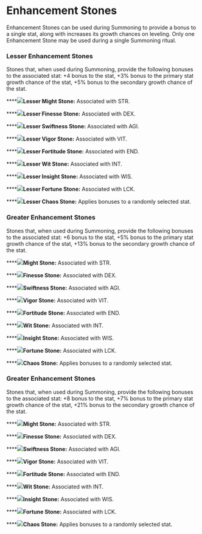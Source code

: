 # Enhancement Stones

Enhancement Stones can be used during Summoning to provide a bonus to a single stat, along with increases its growth chances on leveling. Only one Enhancement Stone may be used during a single Summoning ritual.

### Lesser Enhancement Stones

Stones that, when used during Summoning, provide the following bonuses to the associated stat: +4 bonus to the stat, +3% bonus to the primary stat growth chance of the stat, +5% bonus to the secondary growth chance of the stat.&#x20;

****![](<../../../.gitbook/assets/stone concepts new\_lesser might stone.gif>)**Lesser Might Stone:** Associated with STR.&#x20;

****![](<../../../.gitbook/assets/stone concepts new\_lesser finesse stone (1).gif>)**Lesser Finesse Stone:** Associated with DEX.

****![](<../../../.gitbook/assets/stone concepts new\_lesser swift stone (1).gif>)**Lesser Swiftness Stone:** Associated with AGI.

****![](<../../../.gitbook/assets/stone concepts new\_lesser vigor stone.gif>)**Lesser Vigor Stone:** Associated with VIT.

****![](<../../../.gitbook/assets/stone concepts new\_lesser fortitude stone.gif>)**Lesser Fortitude Stone:** Associated with END.

****![](<../../../.gitbook/assets/stone concepts new\_lesser wit stone.gif>)**Lesser Wit Stone:** Associated with INT.

****![](<../../../.gitbook/assets/stone concepts new\_lesser insight stone.gif>)**Lesser Insight Stone:** Associated with WIS.

****![](<../../../.gitbook/assets/stone concepts new\_lesser fortune stone.gif>)**Lesser Fortune Stone:** Associated with LCK.

****![](<../../../.gitbook/assets/stone concepts new\_Lesser chaos stone.gif>)**Lesser Chaos Stone:** Applies bonuses to a randomly selected stat.

### **Greater Enhancement Stones**

Stones that, when used during Summoning, provide the following bonuses to the associated stat: +6 bonus to the stat, +5% bonus to the primary stat growth chance of the stat, +13% bonus to the secondary growth chance of the stat.&#x20;

****![](<../../../.gitbook/assets/stone concepts new\_standard might stone.gif>)**Might Stone:** Associated with STR.

****![](<../../../.gitbook/assets/stone concepts new\_standard finesse stone.gif>)**Finesse Stone:** Associated with DEX.

****![](<../../../.gitbook/assets/stone concepts new\_standard swift stone.gif>)**Swiftness Stone:** Associated with AGI.

****![](<../../../.gitbook/assets/stone concepts new\_standard vigor stone.gif>)**Vigor Stone:** Associated with VIT.

****![](<../../../.gitbook/assets/stone concepts new\_standard fortitude stone.gif>)**Fortitude Stone:** Associated with END.

****![](<../../../.gitbook/assets/stone concepts new\_standard wit stone.gif>)**Wit Stone:** Associated with INT.

****![](<../../../.gitbook/assets/stone concepts new\_standard insight stone.gif>)**Insight Stone:** Associated with WIS.

****![](<../../../.gitbook/assets/stone concepts new\_standard fortune stone (1).gif>)**Fortune Stone:** Associated with LCK.

****![](<../../../.gitbook/assets/stone concepts new\_standard chaos stone.gif>)**Chaos Stone:** Applies bonuses to a randomly selected stat.

### **Greater Enhancement Stones**

Stones that, when used during Summoning, provide the following bonuses to the associated stat: +8 bonus to the stat, +7% bonus to the primary stat growth chance of the stat, +21% bonus to the secondary growth chance of the stat.&#x20;

****![](<../../../.gitbook/assets/stone concepts new\_greater might stone.gif>)**Might Stone:** Associated with STR.

****![](<../../../.gitbook/assets/stone concepts new\_greater finesse stone.gif>)**Finesse Stone:** Associated with DEX.

****![](<../../../.gitbook/assets/stone concepts new\_greater swift stone.gif>)**Swiftness Stone:** Associated with AGI.

****![](<../../../.gitbook/assets/stone concepts new\_greater vigor stone.gif>)**Vigor Stone:** Associated with VIT.

****![](<../../../.gitbook/assets/stone concepts new\_greater fortitude stone.gif>)**Fortitude Stone:** Associated with END.

****![](<../../../.gitbook/assets/stone concepts new\_greater wit stone.gif>)**Wit Stone:** Associated with INT.

****![](<../../../.gitbook/assets/stone concepts new\_greater insight stone.gif>)**Insight Stone:** Associated with WIS.

****![](<../../../.gitbook/assets/stone concepts new\_greater fortune stone.gif>)**Fortune Stone:** Associated with LCK.

****![](<../../../.gitbook/assets/stone concepts new\_greater chaos stone.gif>)**Chaos Stone:** Applies bonuses to a randomly selected stat.
